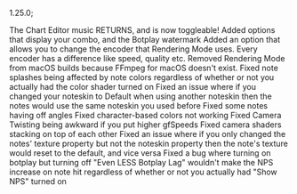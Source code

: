 1.25.0;

The Chart Editor music RETURNS, and is now toggleable!
Added options that display your combo, and the Botplay watermark
Added an option that allows you to change the encoder that Rendering Mode uses. Every encoder has a difference like speed, quality etc.
Removed Rendering Mode from macOS builds because FFmpeg for macOS doesn't exist.
Fixed note splashes being affected by note colors regardless of whether or not you actually had the color shader turned on
Fixed an issue where if you changed your noteskin to Default when using another noteskin then the notes would use the same noteskin you used before
Fixed some notes having off angles
Fixed character-based colors not working
Fixed Camera Twisting being awkward if you put higher gfSpeeds
Fixed camera shaders stacking on top of each other
Fixed an issue where if you only changed the notes' texture property but not the noteskin property then the note's texture would reset to the default, and vice versa
Fixed a bug where turning on botplay but turning off "Even LESS Botplay Lag" wouldn't make the NPS increase on note hit regardless of whether or not you actually had "Show NPS" turned on